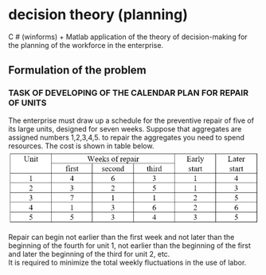 # decision theory (planning)  
C # (winforms) + Matlab application of the theory of decision-making for the planning of the workforce in the enterprise.  
## Formulation of the problem  
### TASK OF DEVELOPING OF THE CALENDAR PLAN FOR REPAIR OF UNITS
The enterprise must draw up a schedule for the preventive repair of five of its large units, designed for seven weeks. Suppose that aggregates are assigned numbers 1,2,3,4,5. to repair the aggregates you need to spend resources. The cost is shown in table below.  
![costs](/images/table1.png)  

Repair can begin not earlier than the first week and not later than the beginning of the fourth for unit 1, not earlier than the beginning of the first and later the beginning of the third for unit 2, etc.  
It is required to minimize the total weekly fluctuations in the use of labor.

